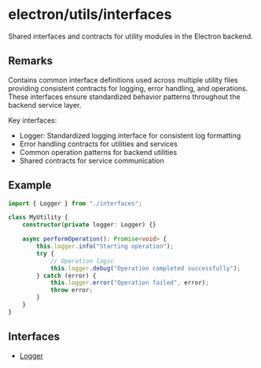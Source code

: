 # electron/utils/interfaces

Shared interfaces and contracts for utility modules in the Electron backend.

## Remarks

Contains common interface definitions used across multiple utility files
providing consistent contracts for logging, error handling, and operations.
These interfaces ensure standardized behavior patterns throughout the backend
service layer.

Key interfaces:

- Logger: Standardized logging interface for consistent log formatting
- Error handling contracts for utilities and services
- Common operation patterns for backend utilities
- Shared contracts for service communication

## Example

```typescript
import { Logger } from "./interfaces";

class MyUtility {
    constructor(private logger: Logger) {}

    async performOperation(): Promise<void> {
        this.logger.info("Starting operation");
        try {
            // Operation logic
            this.logger.debug("Operation completed successfully");
        } catch (error) {
            this.logger.error("Operation failed", error);
            throw error;
        }
    }
}
```

## Interfaces

- [Logger](interfaces/Logger.md)
